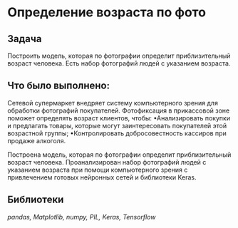 # Определение возраста по фото

## Задача

Построить модель, которая по фотографии определит приблизительный возраст человека. Есть набор фотографий людей с указанием возраста.	

## Что было выполнено:

Сетевой супермаркет внедряет систему компьютерного зрения для обработки фотографий покупателей. Фотофиксация в прикассовой зоне поможет определять возраст клиентов, чтобы:
•Анализировать покупки и предлагать товары, которые могут заинтересовать покупателей этой возрастной группы;
•Контролировать добросовестность кассиров при продаже алкоголя.

Построена модель, которая по фотографии определит приблизительный возраст человека. 
Проанализирован набор фотографий людей с указанием возраста при помощи компьютерного зрения с привлечением готовых нейронных сетей и библиотеки Keras.

## Библиотеки

*pandas, Matplotlib, numpy, PIL, Keras, Tensorflow*

